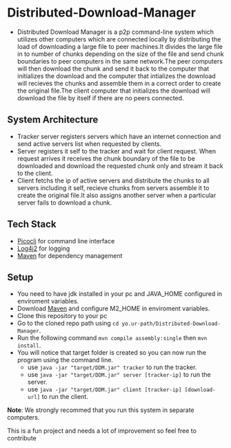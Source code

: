 # Distributed-Download-Manager

* Distributed Download Manager is a p2p command-line system which utilizes other computers which are connected locally by distributing the load of 
downloading a large file to peer machines.It divides the large file in to
number of chunks depending on the size of the file and send chunk boundaries
to peer computers in the same network.The peer computers will then download
the chunk and send it back to the computer that initializes the download and the computer that intializes the download will recieves the chunks and
assemble them in a correct order to create the original file.The client
computer that initializes the download will download the file by itself if there
are no peers connected.

## System Architecture
- Tracker server registers servers which have an internet connection and send active servers list when requested by clients.
- Server registers it self to the tracker and wait for client request. When request arrives it receives the chunk boundary of the file to be downloaded
and download the requested chunk only and stream it back to the client.
- Client fetchs the ip of active servers and distribute the chunks to all servers including it self, recieve chunks from servers assemble it to create the original file.It also assigns another server when a particular server fails to download a chunk.

## Tech Stack
  - [Picocli](https://picocli.info/)  for command line interface
  - [Log4j2](https://logging.apache.org/log4j/2.x/) for logging
  - [Maven](https://maven.apache.org/) for dependency management
  
## Setup
  - You need to have jdk installed in your pc and JAVA_HOME configured in enviroment variables.
  - Download [Maven](https://maven.apache.org/download.cgi) and configure M2_HOME in enviroment variables.
  - Clone this repository to your pc
  - Go to the cloned repo path using  `cd yo.ur-path/Distributed-Download-Manager`.
  - Run the following command `mvn compile assembly:single` then `mvn install`.
  - You will notice that target folder is created so you can now run the program using the command line.
    - use `java -jar "target/DDM.jar" tracker` to run the tracker.
    - use `java -jar "target/DDM.jar" server [tracker-ip]` to run the server.
    - use `java -jar "target/DDM.jar" client [tracker-ip] [download-url]` to run the client.
 

<p> <strong>Note</strong>: We strongly recommed that you run this system in separate computers.</p>

<p>This is a fun project and needs a lot of improvement so feel free to contribute</p> 
